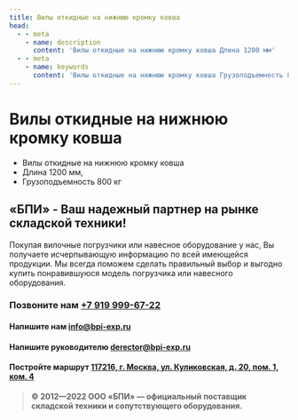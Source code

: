 ```yaml
---
title: Вилы откидные на нижнюю кромку ковша
head:
  - - meta
    - name: description
      content: 'Вилы откидные на нижнюю кромку ковша Длина 1200 мм'
  - - meta
    - name: keywords 
      content: 'Вилы откидные на нижнюю кромку ковша Грузоподъемность 800 кг'
---
```


# Вилы откидные на нижнюю кромку ковша

- Вилы откидные на нижнюю кромку ковша
- Длина 1200 мм,
- Грузоподъемность 800 кг



## «БПИ» - Ваш надежный партнер на рынке складской техники!

Покупая вилочные погрузчики или навесное оборудование у нас, Вы получаете исчерпывающую информацию по всей имеющейся продукции. Мы всегда поможем сделать правильный выбор и выгодно купить понравившуюся модель погрузчика или навесного оборудования.


### Позвоните нам <a href="tel:+79199996722">+7 919 999-67-22</a>

#### Напишите нам <a href="mailto:info@bpi-exp.ru">info@bpi-exp.ru</a>

#### Напишите руководителю <a href="mailto:derector@bpi-exp.ru">derector@bpi-exp.ru</a>

#### Постройте маршрут <a href="https://yandex.ru/maps/213/moscow/?from=api-maps&ll=37.560718%2C55.567506&mode=routes&origin=jsapi_2_1_79&rtext=~55.567988%2C37.560664&rtt=mt&ruri=~&z=19">117216, г. Москва, ул. Куликовская, д. 20, пом. 1, ком. 4</a>

> **© 2012—2022 ООО «БПИ» — официальный поставщик складской техники и сопутствующего оборудования.**
